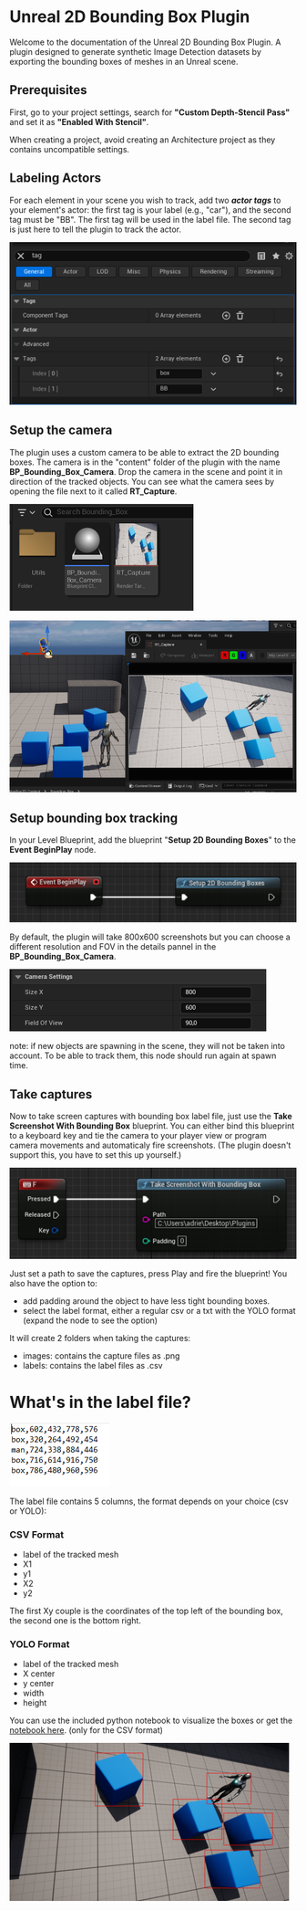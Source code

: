 

# Unreal 2D Bounding Box Plugin

Welcome to the documentation of the Unreal 2D Bounding Box Plugin. A plugin designed to generate synthetic Image Detection datasets by exporting the bounding boxes of meshes in an Unreal scene.

## Prerequisites
First, go to your project settings, search for  **"Custom Depth-Stencil Pass"**  and set it as  **"Enabled With Stencil"**.

When creating a project, avoid creating an Architecture project as they contains uncompatible settings.

## Labeling Actors
For each element in your scene you wish to track, add two ***actor tags*** to your element's actor: the first tag is your label (e.g., "car"), and the second tag must be "BB". 
The first tag will be used in the label file. The second tag is just here to tell the plugin to track the actor.

![actor tags](https://github.com/Plasma-Lab/Unreal-2D-Bounding-Box-Plugin/blob/main/tags.PNG?raw=true)

## Setup the camera

The plugin uses a custom camera to be able to extract the 2D bounding boxes.
The camera is in the "content" folder of the plugin with the name **BP_Bounding_Box_Camera**.  Drop the camera in the scene and point it in direction of the tracked objects.
You can see what the camera sees by opening the file next to it called **RT_Capture**.

![files](https://github.com/Plasma-Lab/Unreal-2D-Bounding-Box-Plugin/blob/main/files.PNG?raw=true)

![camera](https://github.com/Plasma-Lab/Unreal-2D-Bounding-Box-Plugin/blob/main/camera.PNG?raw=true)

## Setup bounding box tracking

In your Level Blueprint, add the blueprint "**Setup 2D Bounding Boxes**" to the **Event BeginPlay** node.

![setup](https://github.com/Plasma-Lab/Unreal-2D-Bounding-Box-Plugin/blob/main/beginplay_2.PNG?raw=true)

By default, the plugin will take 800x600 screenshots but you can choose a different resolution and FOV in the details pannel in the  **BP_Bounding_Box_Camera**.

![camera settings](https://github.com/Plasma-Lab/Unreal-2D-Bounding-Box-Plugin/blob/main/camera_settings.PNG?raw=true)

note: if new objects are spawning in the scene, they will not be taken into account. To be able to track them, this node should run again at spawn time.

## Take captures

Now to take screen captures with bounding box label file, just use the **Take Screenshot With Bounding Box** blueprint.
You can either bind this blueprint to a keyboard key and tie the camera to your player view or program camera movements and automaticaly fire screenshots. (The plugin doesn't support this, you have to set this up yourself.) 

![screenshot](https://github.com/Plasma-Lab/Unreal-2D-Bounding-Box-Plugin/blob/main/screenshot.PNG?raw=true)

Just set a path to save the captures, press Play and fire the blueprint!
You also have the option to: 
- add padding around the object to have less tight bounding boxes.
- select the label format, either a regular csv or a txt with the YOLO format (expand the node to see the option)

It will create 2 folders when taking the captures:

- images: contains the capture files as .png
- labels: contains the label files as .csv

# What's in the label file?
![csv](https://github.com/Plasma-Lab/Unreal-2D-Bounding-Box-Plugin/blob/main/csv.PNG?raw=true)

The label file contains 5 columns, the format depends on your choice (csv or YOLO):
### CSV Format
- label of the tracked mesh
- X1
- y1
- X2
- y2

The first Xy couple is the coordinates of the top left of the bounding box, the second one is the bottom right.

### YOLO Format
- label of the tracked mesh
- X center
- y center
- width
- height


You can use the included python notebook to visualize the boxes or get the [notebook here](https://github.com/Plasma-Lab/Unreal-2D-Bounding-Box-Plugin/blob/main/2D_Bounding_boxes.ipynb). (only for the CSV format)

![results](https://github.com/Plasma-Lab/Unreal-2D-Bounding-Box-Plugin/blob/main/BB.PNG?raw=true)
